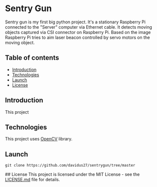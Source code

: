# Sentry Gun 
Sentry gun is my first big python project. 
It's a stationary Raspberry Pi connected to the "Server" computer via Ethernet cable. It detects moving objects captured via 
CSI connector on Raspberry Pi. Based on the image Raspberry Pi tries to aim laser beacon controlled by servo motors on the moving object. 

## Table of contents
* [Introduction](#Introduction)
* [Technologies](#Technologies)
* [Launch](#Launch)
* [License](#License)


## Introduction
This project 


## Technologies
This project uses [OpenCV](https://opencv.org/) library.

## Launch

```
git clone https://github.com/davidus27/sentrygun/tree/master 
```


## License
This project is licensed under the MIT License - see the [LICENSE.md](LICENSE.md) file for details.
